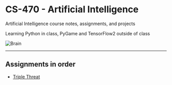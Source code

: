 # CS-470 - Artificial Intelligence

Artificial Intelligence course notes, assignments, and projects  

Learning Python in class, PyGame and TensorFlow2 outside of class

![Brain](https://media.giphy.com/media/7NS9RAepPQ0HJ85qJz/giphy-downsized.gif)

***

## Assignments in order

- [Triple Threat](https://github.com/gdodd1/CS-470/Triple-Threat)